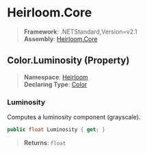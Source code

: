 # Heirloom.Core

> **Framework**: .NETStandard,Version=v2.1  
> **Assembly**: [Heirloom.Core][0]

## Color.Luminosity (Property)

> **Namespace**: [Heirloom][0]  
> **Declaring Type**: [Color][1]

### Luminosity

Computes a luminosity component (grayscale).

```cs
public float Luminosity { get; }
```

> **Returns**: `float`

[0]: ../../../Heirloom.Core.md
[1]: ../Color.md
